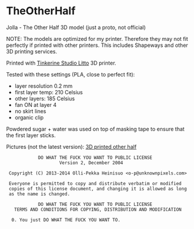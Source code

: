 TheOtherHalf
============

Jolla - The Other Half 3D model (just a proto, not official)

NOTE: The models are optimized for my printer. Therefore they may not fit perfectly if printed with other printers. This includes Shapeways and other 3D printing services.

Printed with [Tinkerine Studio Litto](http://www.tinkerines.com/store/3d-printers/litto/) 3D printer.

Tested with these settings (PLA, close to perfect fit):

- layer resolution 0.2 mm
- first layer temp: 210 Celsius
- other layers: 185 Celsius
- fan ON at layer 4
- no skirt lines
- organic clip

Powdered sugar + water was used on top of masking tape to ensure that the first layer sticks.


Pictures (not the latest version): [3D printed other half](http://relativity.fi/jolla_toh/)

                DO WHAT THE FUCK YOU WANT TO PUBLIC LICENSE
                        Version 2, December 2004
    
     Copyright (C) 2013-2014 Olli-Pekka Heinisuo <o-p@unknownpixels.com>
    
     Everyone is permitted to copy and distribute verbatim or modified
     copies of this license document, and changing it is allowed as long
     as the name is changed.
    
                DO WHAT THE FUCK YOU WANT TO PUBLIC LICENSE
       TERMS AND CONDITIONS FOR COPYING, DISTRIBUTION AND MODIFICATION
    
      0. You just DO WHAT THE FUCK YOU WANT TO.
